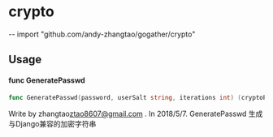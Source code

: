 # crypto
--
    import "github.com/andy-zhangtao/gogather/crypto"


## Usage

#### func  GeneratePasswd

```go
func GeneratePasswd(password, userSalt string, iterations int) (cryptoPasswd string)
```
Write by zhangtao<ztao8607@gmail.com> . In 2018/5/7. GeneratePasswd
生成与Django兼容的加密字符串
